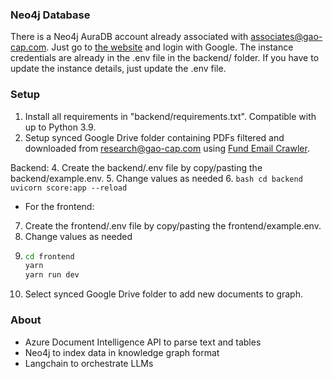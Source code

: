 ### Neo4j Database
There is a Neo4j AuraDB account already associated with associates@gao-cap.com. Just go to [the website](https://neo4j.com/cloud/platform/aura-graph-database/) and login with Google. The instance credentials are already in the .env file in the backend/ folder. If you have to update the instance details, just update the .env file. 

### Setup
1. Install all requirements in "backend/requirements.txt". Compatible with up to Python 3.9.
2. Setup synced Google Drive folder containing PDFs filtered and downloaded from research@gao-cap.com using [Fund Email Crawler](https://github.com/simnlee/fund-email-crawler).

Backend:
4. Create the backend/.env file by copy/pasting the backend/example.env.
5. Change values as needed
6.
    ```bash
    cd backend
    uvicorn score:app --reload
    ```
    
- For the frontend:
7. Create the frontend/.env file by copy/pasting the frontend/example.env.
8. Change values as needed
9.
    ```bash
    cd frontend
    yarn
    yarn run dev
    ```
10. Select synced Google Drive folder to add new documents to graph. 

### About
* Azure Document Intelligence API to parse text and tables
* Neo4j to index data in knowledge graph format
* Langchain to orchestrate LLMs
